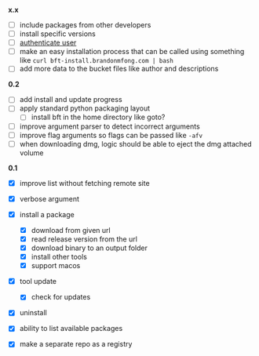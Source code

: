 **x.x**
- [ ] include packages from other developers
- [ ] install specific versions
- [ ] [authenticate user](https://docs.github.com/en/apps/creating-github-apps/authenticating-with-a-github-app/generating-a-user-access-token-for-a-github-app#using-the-device-flow-to-generate-a-user-access-token)
- [ ] make an easy installation process that can be called using something like `curl bft-install.brandonmfong.com | bash`
- [ ] add more data to the bucket files like author and descriptions

**0.2**
- [ ] add install and update progress
- [ ] apply standard python packaging layout
	- [ ] install bft in the home directory like goto?
- [ ] improve argument parser to detect incorrect arguments
- [ ] improve flag arguments so flags can be passed like `-afv`
- [ ] when downloading dmg, logic should be able to eject the dmg attached volume

**0.1**
- [x] improve list without fetching remote site
- [x] verbose argument
- [x] install a package
	- [x] download from given url
	- [x] read release version from the url
	- [x] download binary to an output folder
	- [x] install other tools
	- [x] support macos
- [x] tool update <bucket>
	- [x] check for updates
- [x] uninstall
- [x] ability to list available packages
- [x] make a separate repo as a registry

